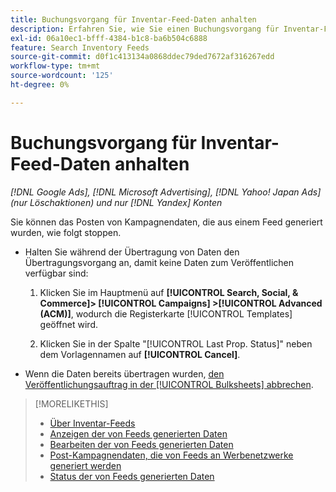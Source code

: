 ```yaml
---
title: Buchungsvorgang für Inventar-Feed-Daten anhalten
description: Erfahren Sie, wie Sie einen Buchungsvorgang für Inventar-Feed-Daten stoppen.
exl-id: 06a10ec1-bfff-4384-b1c8-ba6b504c6888
feature: Search Inventory Feeds
source-git-commit: d0f1c413134a0868ddec79ded7672af316267edd
workflow-type: tm+mt
source-wordcount: '125'
ht-degree: 0%

---
```


# Buchungsvorgang für Inventar-Feed-Daten anhalten

*[!DNL Google Ads], [!DNL Microsoft Advertising], [!DNL Yahoo! Japan Ads] (nur Löschaktionen) und nur [!DNL Yandex] Konten*

Sie können das Posten von Kampagnendaten, die aus einem Feed generiert wurden, wie folgt stoppen.

* Halten Sie während der Übertragung von Daten den Übertragungsvorgang an, damit keine Daten zum Veröffentlichen verfügbar sind:

   1. Klicken Sie im Hauptmenü auf **[!UICONTROL Search, Social, & Commerce]> [!UICONTROL Campaigns] >[!UICONTROL Advanced (ACM)]**, wodurch die Registerkarte [!UICONTROL Templates] geöffnet wird.

   1. Klicken Sie in der Spalte &quot;[!UICONTROL Last Prop. Status]&quot; neben dem Vorlagennamen auf **[!UICONTROL Cancel]**.

* Wenn die Daten bereits übertragen wurden, [den Veröffentlichungsauftrag in der [!UICONTROL Bulksheets] abbrechen](/help/search-social-commerce/campaign-management/bulksheets/bulksheet-stop-job.md).

>[!MORELIKETHIS]
>
>* [Über Inventar-Feeds](inventory-feeds-about.md)
>* [Anzeigen der von Feeds generierten Daten](propagated-data-view.md)
>* [Bearbeiten der von Feeds generierten Daten](propagated-data-edit.md)
>* [Post-Kampagnendaten, die von Feeds an Werbenetzwerke generiert werden](propagated-data-post.md)
>* [Status der von Feeds generierten Daten](propagated-data-status.md)
